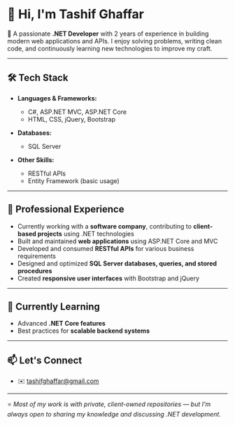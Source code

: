 # 👋 Hi, I'm Tashif Ghaffar

🚀 A passionate **.NET Developer** with 2 years of experience in building modern web applications and APIs.
I enjoy solving problems, writing clean code, and continuously learning new technologies to improve my craft.

---

## 🛠️ Tech Stack

* **Languages & Frameworks:**

  * C#, ASP.NET MVC, ASP.NET Core
  * HTML, CSS, jQuery, Bootstrap

* **Databases:**

  * SQL Server

* **Other Skills:**

  * RESTful APIs
  * Entity Framework (basic usage)

---

## 📂 Professional Experience

* Currently working with a **software company**, contributing to **client-based projects** using .NET technologies
* Built and maintained **web applications** using ASP.NET Core and MVC
* Developed and consumed **RESTful APIs** for various business requirements
* Designed and optimized **SQL Server databases, queries, and stored procedures**
* Created **responsive user interfaces** with Bootstrap and jQuery

---

## 🌱 Currently Learning

* Advanced **.NET Core features**
* Best practices for **scalable backend systems**

---

## 📫 Let's Connect
* ✉️ [tashifghaffar@gmail.com](mailto:tashifghaffar@gmail.com)

---

⭐️ *Most of my work is with private, client-owned repositories — but I’m always open to sharing my knowledge and discussing .NET development.*
